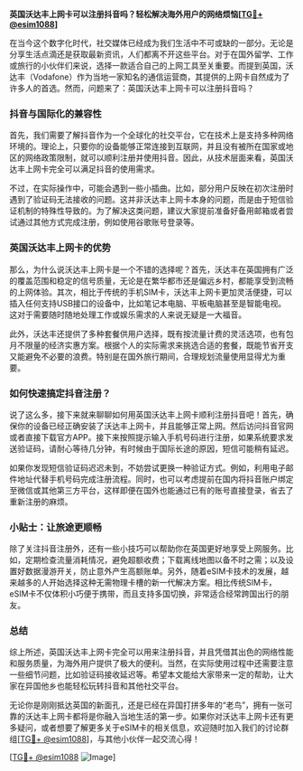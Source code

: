 **英国沃达丰上网卡可以注册抖音吗？轻松解决海外用户的网络烦恼[[TG💪+ @esim1088](https://t.me/s/esim1088)]**

在当今这个数字化时代，社交媒体已经成为我们生活中不可或缺的一部分。无论是分享生活点滴还是获取最新资讯，人们都离不开这些平台。对于在国外留学、工作或旅行的小伙伴们来说，选择一款适合自己的上网工具至关重要。而提到英国，沃达丰（Vodafone）作为当地一家知名的通信运营商，其提供的上网卡自然成为了许多人的首选。然而，问题来了：英国沃达丰上网卡可以注册抖音吗？

### 抖音与国际化的兼容性

首先，我们需要了解抖音作为一个全球化的社交平台，它在技术上是支持多种网络环境的。理论上，只要你的设备能够正常连接到互联网，并且没有被所在国家或地区的网络政策限制，就可以顺利注册并使用抖音。因此，从技术层面来看，英国沃达丰上网卡完全可以满足抖音的使用需求。

不过，在实际操作中，可能会遇到一些小插曲。比如，部分用户反映在初次注册时遇到了验证码无法接收的问题。这并非沃达丰上网卡本身的问题，而是由于短信验证机制的特殊性导致的。为了解决这类问题，建议大家提前准备好备用邮箱或者尝试通过其他方式完成注册，例如使用谷歌账号登录等。

### 英国沃达丰上网卡的优势

那么，为什么说沃达丰上网卡是一个不错的选择呢？首先，沃达丰在英国拥有广泛的覆盖范围和稳定的信号质量，无论是在繁华都市还是偏远乡村，都能享受到流畅的上网体验。其次，相比于传统的手机SIM卡，沃达丰上网卡更加灵活便捷，可以插入任何支持USB接口的设备中，比如笔记本电脑、平板电脑甚至是智能电视。这对于需要随时随地处理工作或娱乐需求的人来说无疑是一大福音。

此外，沃达丰还提供了多种套餐供用户选择，既有按流量计费的灵活选项，也有包月不限量的经济实惠方案。根据个人的实际需求来挑选合适的套餐，既能节省开支又能避免不必要的浪费。特别是在国外旅行期间，合理规划流量使用显得尤为重要。

### 如何快速搞定抖音注册？

说了这么多，接下来就来聊聊如何用英国沃达丰上网卡顺利注册抖音吧！首先，确保你的设备已经正确安装了沃达丰上网卡，并且能够正常上网。然后访问抖音官网或者直接下载官方APP。接下来按照提示输入手机号码进行注册，如果系统要求发送验证码，请耐心等待几分钟，有时候由于国际长途的原因，短信可能稍有延迟。

如果你发现短信验证码迟迟未到，不妨尝试更换一种验证方式。例如，利用电子邮件地址代替手机号码完成注册流程。同时，也可以考虑提前在国内将抖音账户绑定至微信或其他第三方平台，这样即便在国外也能通过已有的账号直接登录，省去了重新注册的麻烦。

### 小贴士：让旅途更顺畅

除了关注抖音注册外，还有一些小技巧可以帮助你在英国更好地享受上网服务。比如，定期检查流量消耗情况，避免超额收费；下载离线地图以备不时之需；以及设置好数据漫游开关，防止意外产生高额账单。另外，随着eSIM卡技术的发展，越来越多的人开始选择这种无需物理卡槽的新一代解决方案。相比传统SIM卡，eSIM卡不仅体积小巧便于携带，而且支持多国切换，非常适合经常跨国出行的朋友。

### 总结

综上所述，英国沃达丰上网卡完全可以用来注册抖音，并且凭借其出色的网络性能和服务质量，为海外用户提供了极大的便利。当然，在实际使用过程中还需要注意一些细节问题，比如验证码接收延迟等。希望本文能给大家带来一定的帮助，让大家在异国他乡也能轻松玩转抖音和其他社交平台。

无论你是刚刚抵达英国的新面孔，还是已经在异国打拼多年的“老鸟”，拥有一张可靠的沃达丰上网卡都将是你融入当地生活的第一步。如果你对沃达丰上网卡还有更多疑问，或者想要了解更多关于eSIM卡的相关信息，欢迎随时加入我们的讨论群组[[TG💪+ @esim1088](https://t.me/s/esim1088)]，与其他小伙伴一起交流心得！

[[TG💪+ @esim1088](https://t.me/s/esim1088) ![Image](https://i.postimg.cc/4NQfJmqS/Snipaste-2025-05-13-00-14-12.png)]